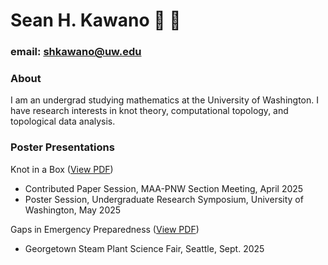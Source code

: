 # Sean H. Kawano :melon: :monkey:
### email: shkawano@uw.edu
### About
I am an undergrad studying mathematics at the University of Washington. I have research interests in knot theory, computational topology, and topological data analysis. 

### Poster Presentations
Knot in a Box ([View PDF](./WXML_Poster_on_Wild_Knot_Mosaics.pdf))
- Contributed Paper Session, MAA-PNW Section Meeting, April 2025
- Poster Session, Undergraduate Research Symposium, University of Washington, May 2025

Gaps in Emergency Preparedness ([View PDF](./CEH_poster_final_draft.pdf))
- Georgetown Steam Plant Science Fair, Seattle, Sept. 2025


